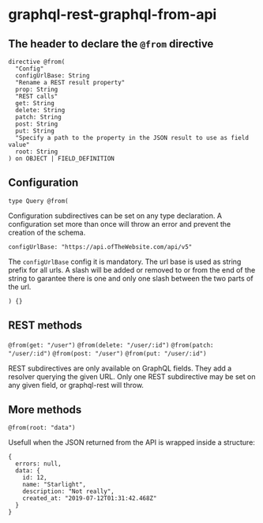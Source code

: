 # graphql-rest-graphql-from-api

## The header to declare the `@from` directive

```gql
directive @from(
  "Config"
  configUrlBase: String
  "Rename a REST result property"
  prop: String
  "REST calls"
  get: String
  delete: String
  patch: String
  post: String
  put: String
  "Specify a path to the property in the JSON result to use as field value"
  root: String
) on OBJECT | FIELD_DEFINITION
```

## Configuration

`type Query @from(`

Configuration subdirectives can be set on any type declaration. A configuration
set more than once will throw an error and prevent the creation of the schema.

`configUrlBase: "https://api.ofTheWebsite.com/api/v5"`

The `configUrlBase` config it is mandatory. The url base is used as string prefix for all urls. A slash will be added or removed to or from the end of the
string to garantee there is one and only one slash between the two parts of the
url.

`) {}`

## REST methods

`@from(get: "/user")`
`@from(delete: "/user/:id")`
`@from(patch: "/user/:id")`
`@from(post: "/user")`
`@from(put: "/user/:id")`

REST subdirectives are only available on GraphQL fields. They add a resolver
querying the given URL. Only one REST subdirective may be set on any given
field, or graphql-rest will throw.

## More methods

`@from(root: "data")`

Usefull when the JSON returned from the API is wrapped inside a structure:

```
{
  errors: null,
  data: {
    id: 12,
    name: "Starlight",
    description: "Not really",
    created_at: "2019-07-12T01:31:42.468Z"
  }
}
```
